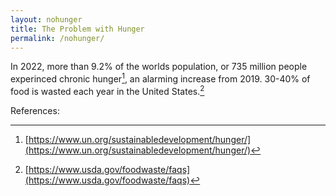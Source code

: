 ```yaml
---
layout: nohunger
title: The Problem with Hunger
permalink: /nohunger/
---
```


In 2022, more than 9.2% of the worlds population, or 735 million people experinced chronic hunger[^fn1], an alarming increase from 2019. 30-40% of food is wasted each year in the United States.[^fn2]

References:
[^fn1]:[https://www.un.org/sustainabledevelopment/hunger/](https://www.un.org/sustainabledevelopment/hunger/)

[^fn2]:[https://www.usda.gov/foodwaste/faqs](https://www.usda.gov/foodwaste/faqs)

